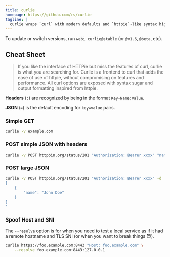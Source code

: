```yaml
---
title: curlie
homepage: https://github.com/rs/curlie
tagline: |
  curlie wraps `curl` with modern defaults and `httpie`-like syntax highlighting
---
```


To update or switch versions, run `webi curlie@stable` (or `@v1.6`, `@beta`,
etc).

## Cheat Sheet

> If you like the interface of HTTPie but miss the features of curl, curlie is
> what you are searching for. Curlie is a frontend to curl that adds the ease of
> use of httpie, without compromising on features and performance. All curl
> options are exposed with syntax sugar and output formatting inspired from
> httpie.

**Headers** (`:`) are recognized by being in the format `Key-Name:Value`.

**JSON** (`=`) is the default encoding for `key=value` pairs.

### Simple GET

```bash
curlie -v example.com
```

### POST simple JSON with headers

```bash
curlie -v POST httpbin.org/status/201 "Authorization: Bearer xxxx" "name=John Doe"
```

### POST large JSON

```bash
curlie -v POST httpbin.org/status/201 "Authorization: Bearer xxxx" -d '
[
    {
        "name": "John Doe"
    }
]
'
```

### Spoof Host and SNI

The `--resolve` option is for when you need to test a local service as if it had
a remote hostname and TLS SNI (or when you want to break things 😈).

```bash
curlie https://foo.example.com:8443 "Host: foo.example.com" \
    --resolve foo.example.com:8443:127.0.0.1
```

